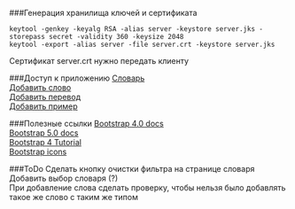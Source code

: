 ###Генерация хранилища ключей и сертификата
```shell
keytool -genkey -keyalg RSA -alias server -keystore server.jks -storepass secret -validity 360 -keysize 2048
keytool -export -alias server -file server.crt -keystore server.jks
```
Сертификат server.crt нужно передать клиенту

###Доступ к приложению
[Словарь](https://localhost:8443/dictionary) \
[Добавить слово](https://localhost:8443/word/add) \
[Добавить перевод](https://localhost:8443/translation/add?wordId=1) \
[Добавить пример](https://localhost:8443/example/add?translationId=1)

###Полезные ссылки
[Bootstrap 4.0 docs](https://getbootstrap.com/docs/4.0/getting-started/introduction/) \
[Bootstrap 5.0 docs](https://getbootstrap.com/docs/5.0/getting-started/introduction/) \
[Bootstrap 4 Tutorial](https://www.w3schools.com/bootstrap4) \
[Bootstrap icons](https://www.bootstrapicons.com)

###ToDo
Сделать кнопку очистки фильтра на странице словаря \
Добавить выбор словаря (?) \
При добавление слова сделать проверку, чтобы нельзя было добавлять такое же слово с таким же типом